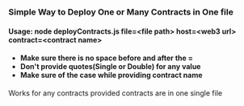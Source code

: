 <h3> Simple Way to Deploy One or Many Contracts in One file </h3>

<div> 
  <h4>Usage: node deployContracts.js file=&lt;file path&gt; host=&lt;web3 url&gt; contract=&lt;contract name&gt;<h4>
  <div>
    <ul>
      <li>Make sure there is no space before and after the = </li>
      <li>Don't provide quotes(Single or Double) for any value</li>
      <li> Make sure of the case while providing contract name</li>
    </ul>
  </div>
</div>

<div>
  Works for any contracts provided contracts are in one single file
</div>
